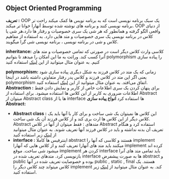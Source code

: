 ﻿## Object Oriented Programming
**تعریف :**
OOP یک سبک برنامه نویسی است که به برنامه نویس ها کمک میکند راحت تر برنامه نویسی کنند و برنامه های نوشته شده توسط آنهارا خوانا تر میکند.
OOP از دنیای واقعی الگو گرفته و همانطور که هر شی یک سری خصوصیات و رفتار ها دارد،هر شی یا کلاس در برنامه نویسی یک سری خصوصیات و متد هایی دارد. به استفاده از مفاهیم کلاس و شی در برنامه نویسی ، برنامه نویسی شی گرا میگویند.

**inheritance:**
کلاسی وارث کلاس دیگر است در صورتی که تمامی خصوصیات و متد های آنرا کسب کند.
وراثت به ما این امکان را میدهد تا بتوانیم polymorphism را پیاده سازی کنیم.
 به عنوان مثال میتوانید از این [لینک](https://git.javahosting.ir/mmahdikarimian/java-learning/-/tree/master/java-how-to-program/ch-9) استفاده کنید
 
**polymorphism:**
 زمانی که یک متد در کلاس فرزند به شکل دیگری پیاده سازی شود یعنی اگر این متد در کلاس فرزند و کلاس پدر رفتار متفاوتی داشته باشد در اینجا polymorphism اتفاق می‌افتد.
به عنوان مثال میتوانید از این [لینک](https://git.javahosting.ir/mmahdikarimian/java-learning/-/tree/master/java-how-to-program/ch-10/1) استفاده کنید.
**Abstraction :** 
برای پنهان کردن یک سری اطلاعات خاص از کاربر و نمایش دادن فقط اطلاعات ضروری به کاربر از این کلاس ها استفاده میشود.
برای استفاده از Abstract میتوان از Abstract class ها یا از interface ها استفاده کرد
**انواع پیاده سازی Abstract:**
- **Abstract class :** 
این کلاس ها نمیتوان یک شی ساخت و برای کار با آنها باید یک کلاس دیگر از این کلاس ها ارث بری کند و از کلاس فرزند آن یک شی ساخت.
Abstract متدهای : فقط میتوان از آنها در کلاس Abstract استفاده کرد و هنگام تعریف آن بدنه نداشته و باید در کلاس فرزند آنها تعریف شوند.
به عنوان مثال میتوانید از [لینک](https://git.javahosting.ir/mmahdikarimian/java-learning/-/tree/master/java-how-to-program/ch-10/4-9) زیر استفاده کنید
- **interface :** 
اینترفیس ها کاملا abstract هستند و کلاسی که آنها را implement میکنند باید متد های آنهارا تعریف کنند و از کلاس هایی که آنهارا implement کرده اند میشود شی ساخت.
موقع implement کردن هر interface باید تمامی متد های آنرا بازنویسی کرد.
متدهای تعریف شده در interface ها به صورت پیشفرض abstract و public بوده و خصوصایت تعریف شده در آنها public , static , final هستند.
یک کلاس میتواند چند کلاس دیگر را implement کند.
به عنوان مثال میتوانید از [لینک](https://git.javahosting.ir/mmahdikarimian/java-learning/-/tree/master/java-how-to-program/ch-10/4-9/11-14) زیر استفاده کنید.
